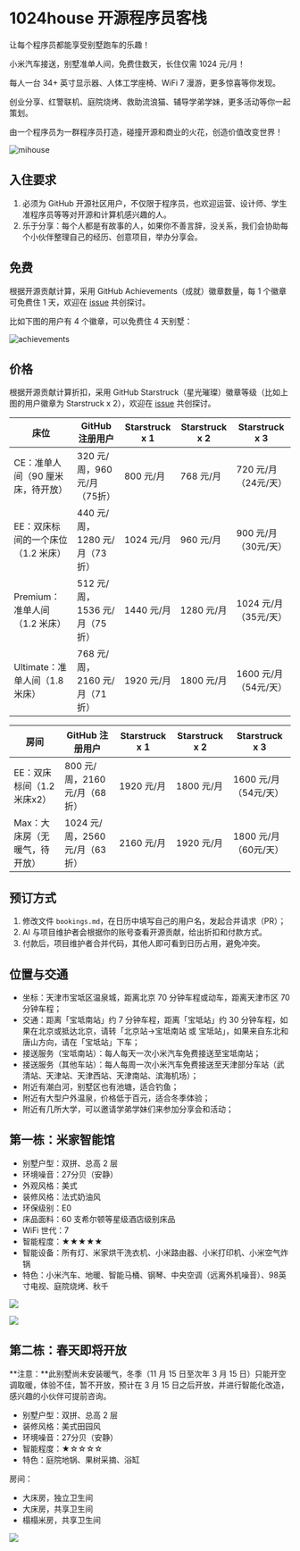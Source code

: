 # 1024house 开源程序员客栈

让每个程序员都能享受别墅跑车的乐趣！

小米汽车接送，别墅准单人间，免费住数天，长住仅需 1024 元/月！

每人一台 34+ 英寸显示器、人体工学座椅、WiFi 7 漫游，更多惊喜等你发现。

创业分享、红警联机、庭院烧烤、救助流浪猫、辅导学弟学妹，更多活动等你一起策划。

由一个程序员为一群程序员打造，碰撞开源和商业的火花，创造价值改变世界！

![mihouse](./MiHouse/assets/IMG_5307.jpg)

## 入住要求

1. 必须为 GitHub 开源社区用户，不仅限于程序员，也欢迎运营、设计师、学生准程序员等等对开源和计算机感兴趣的人。
2. 乐于分享：每个人都是有故事的人，如果你不善言辞，没关系，我们会协助每个小伙伴整理自己的经历、创意项目，举办分享会。

## 免费

根据开源贡献计算，采用 GitHub Achievements（成就）徽章数量，每 1 个徽章可免费住 1 天，欢迎在 [issue](https://github.com/1024house/1024house/issues/6) 共创探讨。

比如下图的用户有 4 个徽章，可以免费住 4 天别墅：

![achievements](./assets/achievements.png)

## 价格

根据开源贡献计算折扣，采用 GitHub Starstruck（星光璀璨）徽章等级（比如上图的用户徽章为 Starstruck x 2），欢迎在 [issue](https://github.com/1024house/1024house/issues/3) 共创探讨。

床位                          | GitHub 注册用户             | Starstruck x 1 | Starstruck x 2 | Starstruck x 3 
-----------------------------|----------------------------|----------------|----------------|----------------
CE：准单人间（90 厘米床，待开放） | 320 元/周，960 元/月（75折） |    800 元/月    |  768 元/月      |   720 元/月（24元/天）
EE：双床标间的一个床位（1.2 米床）| 440 元/周，1280 元/月（73折）|   1024 元/月    |   960 元/月     |   900 元/月（30元/天）
Premium：准单人间（1.2 米床）   | 512 元/周，1536 元/月（75折）|    1440 元/月    |  1280 元/月    |  1024 元/月（35元/天）
Ultimate：准单人间（1.8 米床）  | 768 元/周，2160 元/月（71折）|   1920 元/月     |  1800 元/月    |  1600 元/月（54元/天）

房间                          | GitHub 注册用户             | Starstruck x 1 | Starstruck x 2 | Starstruck x 3 
-----------------------------|----------------------------|----------------|----------------|----------------
EE：双床标间（1.2 米床x2）      | 800 元/周，2160 元/月（68折） |   1920 元/月    |  1800 元/月    |  1600 元/月（54元/天）
Max：大床房（无暖气，待开放）    | 1024 元/周，2560 元/月（63折）|   2160 元/月    |  1920 元/月    |  1800 元/月（60元/天）

## 预订方式

1. 修改文件 `bookings.md`，在日历中填写自己的用户名，发起合并请求（PR）；
2. AI 与项目维护者会根据你的账号查看开源贡献，给出折扣和付款方式。
3. 付款后，项目维护者合并代码，其他人即可看到日历占用，避免冲突。

## 位置与交通

- 坐标：天津市宝坻区温泉城，距离北京 70 分钟车程或动车，距离天津市区 70 分钟车程；
- 交通：距离「宝坻南站」约 7 分钟车程，距离「宝坻站」约 30 分钟车程，如果在北京或抵达北京，请转「北京站->宝坻南站 或 宝坻站」，如果来自东北和唐山方向，请在「宝坻站」下车；
- 接送服务（宝坻南站）：每人每天一次小米汽车免费接送至宝坻南站；
- 接送服务（其他车站）：每人每周一次小米汽车免费接送至天津部分车站（武清站、天津站、天津西站、天津南站、滨海机场）；
- 附近有潮白河，别墅区也有池塘，适合钓鱼；
- 附近有大型户外温泉，价格低于百元，适合冬季体验；
- 附近有几所大学，可以邀请学弟学妹们来参加分享会和活动；

## 第一栋：米家智能馆

- 别墅户型：双拼、总高 2 层
- 环境噪音：27分贝（安静）
- 外观风格：美式
- 装修风格：法式奶油风
- 环保级别：E0
- 床品面料：60 支希尔顿等星级酒店级别床品
- WiFi 世代：7
- 智能程度：★★★★★
- 智能设备：所有灯、米家烘干洗衣机、小米路由器、小米打印机、小米空气炸锅
- 特色：小米汽车、地暖、智能马桶、钢琴、中央空调（远离外机噪音）、98英寸电视、庭院烧烤、秋千

![](./MiHouse/assets/IMG_6325.jpg)

![](./MiHouse/assets/IMG_5667.jpg)

## 第二栋：春天即将开放

**注意：**此别墅尚未安装暖气，冬季（11 月 15 日至次年 3 月 15 日）只能开空调取暖，体验不佳，暂不开放，预计在 3 月 15 日之后开放，并进行智能化改造，感兴趣的小伙伴可提前咨询。

- 别墅户型：双拼、总高 2 层
- 装修风格：美式田园风
- 环境噪音：27分贝（安静）
- 智能程度：★☆☆☆☆
- 特色：庭院地锅、果树采摘、浴缸

房间：

- 大床房，独立卫生间
- 大床房，共享卫生间
- 榻榻米房，共享卫生间

![](./WeHouse/assets/IMG_6689.jpg)
